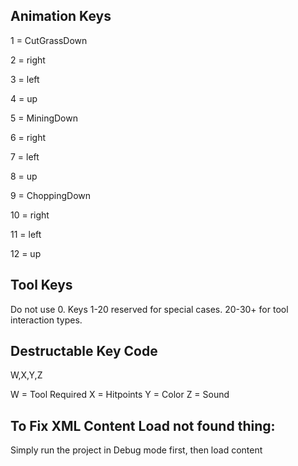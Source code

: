 ## Animation Keys
1 = CutGrassDown

2 = right

3 = left

4 = up

5 = MiningDown

6 = right

7 = left

8 = up

9 = ChoppingDown

10 = right

11 = left

12 = up

## Tool Keys

Do not use 0. Keys 1-20 reserved for special cases. 20-30+ for tool interaction types.

## Destructable Key Code

W,X,Y,Z

W = Tool Required
X = Hitpoints
Y = Color
Z = Sound

## To Fix XML Content Load not found thing:
Simply run the project in Debug mode first, then load content